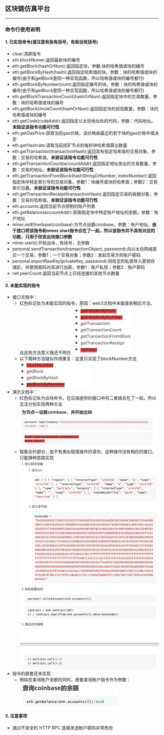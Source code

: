 ## 区块链仿真平台
---
### 命令行使用说明

#### 1. 已实现命令(请注意有些有括号，有些没有括号)
* clear:清屏指令
* eth.blockNumer:返回最新块的编号
* eth.getBlock(hashOrNum):返回指定块，参数:块的哈希值或块的编号
* eth.getBlockByHash(hash):返回指定哈希值的块，参数：块的哈希值或块的编号(由于和getBlock是同一种实现函数，所以哈希值或块的编号都行)
* eth.getBlockByNumber(num):返回指定编号的块，参数：块的哈希值或块的编号(由于和getBlock是同一种实现函数，所以哈希值或块的编号都行)
* eth.getBlockTransactionCount(hashOrNum):返回指定块中的交易数量，参数：块的哈希值或块的编号
* eth.getBlockUncleCount(hashOrNum):返回指定块的叔伯数量，参数：块的哈希值或块的编号
* eth.getCode(codeAddr):返回指定以太坊地址处的代码，参数：代码地址。**未验证该指令功能可行性**
* eth.getGasPrice:获取当前gas价格，该价格由最近的若干块的gas价格中值决定
* eth.getHashrate:读取当前挖矿节点的每秒钟哈希值算出数量
* eth.getTransaction(transactionHash):返回具有指定哈希值的交易对象，参数：交易的哈希值。**未验证该指令功能可行性**
* eth.getTransactionCount(accountAddr):返回指定地址发出的交易数量，参数：交易的地址。**未验证该指令功能可行性**
* eth.getTransactionFromBlock(hashStringOrNumber, indexNumber):返回指定块中特定索引号的交易对象，参数1：块编号或块的哈希值；参数2：交易索引位置。**未验证该指令功能可行性**
* eth.getTransactionReceipt(transactionHash):返回指定交易的收据对象，参数：交易的哈希值。**未验证该指令功能可行性**
* eth.accounts:返回当前节点控制的账户列表
* eth.getBalance(accountAddr):获取指定块中特定账户地址的余额，参数：账户地址
* miner.setEtherbase(coinbase):为节点设置coinbase，参数：账户地址。**由于接口将该指令和miner.start指令合在了一起，所以该指令并不具有对应的功能，只用于改变出块接口参数**
* miner.start():开始出块，有括号，无参数
* personal.sendTransaction(transactionObject, password):向以太坊网络提交一个交易，参数1：一个交易对象；参数2：发起交易方的账户密码
* personal.importRawKey(privateKey, password):将给定的私钥导入密钥存储区，并使用密码对其进行加密，参数1：账户私钥；参数2：账户密码
* net.peerCount:返回当前节点上已经连接的其他节点数量

#### 3. 未能实现的指令
* 接口文档中：
    * 红色标记处为未能实现的指令，原因：web3文档中未能查到相应方法，且这些方法意义我还不明白
    ![](./imgs/2022-09-12-19-29-30.png)
    * 以下两种方法疑似作用重复：这里只实现了blockNumber方法
    ![](./imgs/2022-09-12-19-31-29.png)
* 演示文档中：
    * 红色标记处为出块命令，在后端提供的接口中将二者结合在了一起，所以无法分别实现两种方法
    ![](./imgs/2022-09-12-19-32-45.png)
    * 智能合约部分，由于有类似赋值操作的语句，这种操作没有相应的接口，只能换种思路实现
    ![](./imgs/2022-09-12-19-42-29.png)
* 指令的嵌套还未实现：
    * 例如在查询账户余额的同时，嵌套查询账户指令作为参数：
    ![](./imgs/2022-09-12-19-54-07.png)
#### 3. 注意事项
* 通过不安全的 HTTP RPC 连接发送帐户密码非常危险
